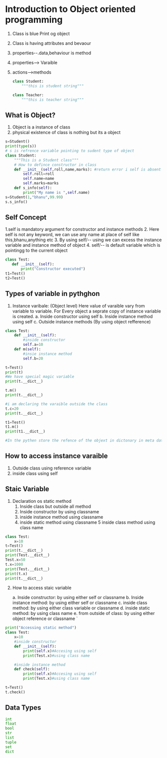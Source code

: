 # Introduction to Object oriented programming

1. Class is blue Print og object
2. Class is having attributes and bevaour
3. properties--.data,behaviour is method
4. properties--> Varaible
5. actions-->methods

    ```python
    class Student:
        """this is student string"""
    
    class Teacher:
        """this is teacher string"""
    ```

## What is Object?

1. Object is a instance of class
2. physical existence of class is nothing but its a object

```python
s=Student()
print(type(s))
# s is refrence variable pointing to sudent type of object
class Student:
    """This is a Student class"""
    # How to defince constructor in class
    def __init__(self,roll,name,marks): #return error i self is absent
        self.roll=roll
        self.name=name
        self.marks=marks
    def s_info(self):
        print("My name is ",self.name)
s=Student(1,"bhanu",99.99)
s.s_info()

```
## Self Concept
1.self is mandatory argument for constructor and instance methods
2. Here self is not any keyword, we can use any name at place of self like this,bhanu,anything etc
3. By using self/-- using we can excess the instance variable and instance method of object
4. self/-- is default variable which is pointingg to the current object

 ```python
 class Test:
    def __init__(self):
        print("Constructor executed")
t1=Test()
t2=Test()
 ```
## Types of variable in pythghon
1. Instance varibale: (Object level)
Here value of varaible vary from variable to variable.
For Every object a seprate copy of instance variable is created.
    a. Inside constructor using self 
    b. Inside instance method using self
    c. Outside instance methods (By using object refference)

```python
class Test:
    def __init__(self):
        #inside constructor
        self.a=10
    def m(self):
        #insie instance method
        self.b=20

t=Test()
print(t)
#We have special magic variable
print(t.__dict__)

t.m()
print(t.__dict__)

#i am declaring the varaible outside the class
t.c=20
print(t.__dict__)

t1=Test()
t1.m()
print(t1.__dict__)

#In the pythen store the refence of the objext in dictonary in meta data
```
## How to access instance varaible

1. Outside class using reference variable
2. inside class using self

## Staic Variable
1. Declaration os static method
    1. Inside class but outside all method
    2. Inside constructor by using classname
    3. inside instance method using classname
    4. inside static method using classname
    5 inside class method using class name
```python
class Test:
    x=10
t=Test()
print(t.__dict__)
print(Test.__dict__)
Test.x=50
t.x=1000
print(Test.__dict__)
print(t.x)
print(t.__dict__)
````

2. How to access staic variable

    a. Inside constructor: by using either self or classname
    b. Inside instance method: by using either self or classname
    c. inside class method: by using either class variable or classname
    d. inside static method: by using class name
    e. from outside of class: by using either object reference or classname
`

```python 
print("Accessing static method")
class Test:
    x=10
    #inside constructor
    def __init__(self):
        print(self.x)#Accesing using self 
        print(Test.x)#using class name

    #inside instance method
    def check(self):
        print(self.x)#Accesing using self 
        print(Test.x)#using class name

t=Test()
t.check()
```

## Data Types

```python
int
float
bool
str
list
tuple
set
dict
```

